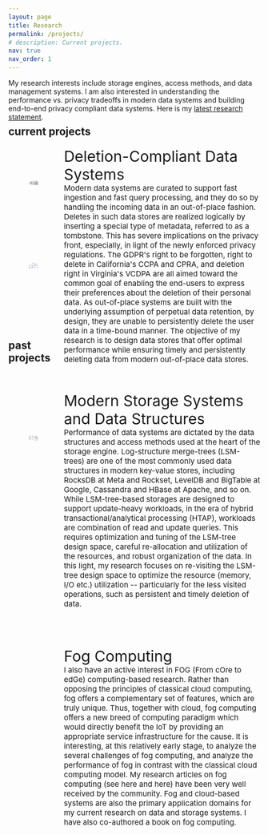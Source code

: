 ```yaml
---
layout: page
title: Research
permalink: /projects/
# description: Current projects.
nav: true
nav_order: 1
---
```



My research interests include storage engines, access methods, and data management systems. I am also interested in understanding the performance vs. privacy tradeoffs in modern data systems and building end-to-end privacy compliant data systems. Here is my <a href="/assets/resources/research_statement.pdf" target="_blank">latest research statement</a>. <br><br><br>

<div class="projects">
  <!-- Display categorized projects -->
  <h2 class="category" style="margin-top: -40px;">current projects</h2>
  <div style="width: 20%; float:left; margin-top: 50px; margin-bottom: 90px;">
    <figure>
      <picture>
        <source class="responsive-img-srcset" media="(max-width: 480px)" srcset="/al-folio/assets/img/1-480.webp">
        <!-- Fallback to the original file -->
        <img src="/assets/img/px.png" class="img-fluid z-depth-1" width="auto" height="auto" title="example image" onerror="this.onerror=null; $('.responsive-img-srcset').remove();">
      </picture>
    </figure>
  </div>
  <div style="width: 78%; float:right; margin-top: 2px; margin-bottom: 75px;">
      <span style="font-size: 30px;">Deletion-Compliant Data Systems</span>
      <br> 
      <span style="font-size: 15px;">Modern data systems are curated to support fast ingestion and fast query processing, and they do so by handling the incoming data in an out-of-place fashion. Deletes in such data stores are realized logically by inserting a special type of metadata, referred to as a tombstone. This has severe implications on the privacy front, especially, in light of the newly enforced privacy regulations. The GDPR's right to be forgotten, right to delete in California's CCPA and CPRA, and deletion right in Virginia's VCDPA are all aimed toward the common goal of enabling the end-users to express their preferences about the deletion of their personal data. As out-of-place systems are built with the underlying assumption of perpetual data retention, by design, they are unable to persistently delete the user data in a time-bound manner. The objective of my research is to design data stores that offer optimal performance while ensuring timely and persistently deleting data from modern out-of-place data stores. </span>
  </div>

  <div class="projects" style="width: 20%; float:left; margin-top: 30px; margin-bottom: 125px;">
    <figure>
      <picture>
        <source class="responsive-img-srcset" media="(max-width: 480px)" srcset="/al-folio/assets/img/1-480.webp">
        <!-- Fallback to the original file -->
        <img src="/assets/img/a.png" class="img-fluid z-depth-1" width="auto" height="auto" title="example image" onerror="this.onerror=null; $('.responsive-img-srcset').remove();">
      </picture>
    </figure>
  </div>
  <div style="width: 78%; float:right; margin-top: -20px; margin-bottom: 75px;">
      <span style="font-size: 30px;">Modern Storage Systems and Data Structures</span>
      <br> 
      <span style="font-size: 15px;">Performance of data systems are dictated by the data structures and access methods used at the heart of the storage engine. Log-structure merge-trees (LSM-trees) are one of the most commonly used data structures in modern key-value stores, including RocksDB at Meta and Rockset, LevelDB and BigTable at Google, Cassandra and HBase at Apache, and so on. While LSM-tree-based storages are designed to support update-heavy workloads, in the era of hybrid transactional/analytical processing (HTAP), workloads are combination of read and update queries. This requires optimization and tuning of the LSM-tree design space, careful re-allocation and utilization of the resources, and robust organization of the data. In this light, my research focuses on re-visiting the LSM-tree design space to optimize the resource (memory, I/O etc.) utilization -- particularly for the less visited operations, such as persistent and timely deletion of data. </span>
  </div>
</div>




<div class="projects">
  <!-- Display categorized projects -->
  <h2 class="category" style="margin-top: 0px; width: 100%;">past projects</h2>
  <div style="width: 20%; float:left; margin-top: 50px; margin-bottom: 75px;">
    <figure>
      <picture>
        <source class="responsive-img-srcset" media="(max-width: 480px)" srcset="/al-folio/assets/img/1-480.webp">
        <!-- Fallback to the original file -->
        <img src="/assets/img/b.png" class="img-fluid z-depth-1" width="auto" height="auto" title="example image" onerror="this.onerror=null; $('.responsive-img-srcset').remove();">
      </picture>
    </figure>
  </div>
  <div style="width: 78%; float:right; margin-top: 2px; margin-bottom: 75px;">
      <span style="font-size: 30px;">Fog Computing</span>
      <br> 
      <span style="font-size: 15px;">I also have an active interest in FOG (From cOre to edGe) computing-based research. Rather than opposing the principles of classical cloud computing, fog offers a complementary set of features, which are truly unique. Thus, together with cloud, fog computing offers a new breed of computing paradigm which would directly benefit the IoT by providing an appropriate service infrastructure for the cause. It is interesting, at this relatively early stage, to analyze the several challenges of fog computing, and analyze the performance of fog in contrast with the classical cloud computing model. My research articles on fog computing (see here and here) have been very well received by the community. Fog and cloud-based systems are also the primary application domains for my current research on data and storage systems. I have also co-authored a book on fog computing. </span>
  </div>
  <br><br>
</div>
